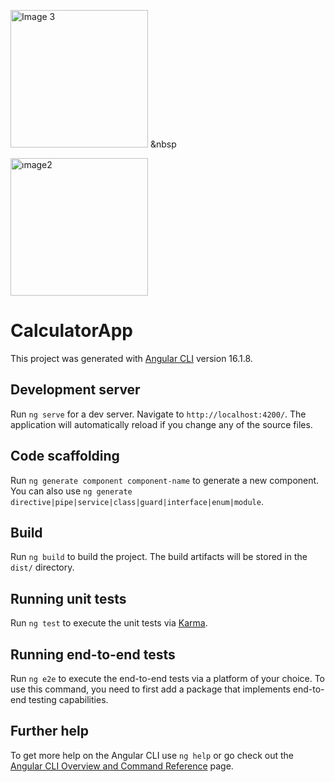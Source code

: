 
 <img src="https://github.com/zeynepcircir/Calculator-App-Angular/assets/81877446/21500757-09f1-4a9c-9a99-fea3c172b0a2" alt="Image 3" width="220"> &nbsp

 <img src="https://github.com/zeynepcircir/Calculator-App-Angular/assets/81877446/bb5b7f81-677b-4992-97b4-a4dedfca1ed5" alt="ımage2" width="220"> 
    
# CalculatorApp

This project was generated with [Angular CLI](https://github.com/angular/angular-cli) version 16.1.8.

## Development server

Run `ng serve` for a dev server. Navigate to `http://localhost:4200/`. The application will automatically reload if you change any of the source files.

## Code scaffolding

Run `ng generate component component-name` to generate a new component. You can also use `ng generate directive|pipe|service|class|guard|interface|enum|module`.

## Build

Run `ng build` to build the project. The build artifacts will be stored in the `dist/` directory.

## Running unit tests

Run `ng test` to execute the unit tests via [Karma](https://karma-runner.github.io).

## Running end-to-end tests

Run `ng e2e` to execute the end-to-end tests via a platform of your choice. To use this command, you need to first add a package that implements end-to-end testing capabilities.

## Further help

To get more help on the Angular CLI use `ng help` or go check out the [Angular CLI Overview and Command Reference](https://angular.io/cli) page.
